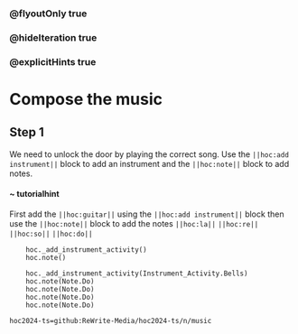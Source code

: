 ### @flyoutOnly true
### @hideIteration true
### @explicitHints true

# Compose the music

## Step 1
We need to unlock the door by playing the correct song. Use the ``||hoc:add instrument||`` block to add an instrument and the ``||hoc:note||`` block to add notes.

#### ~ tutorialhint
First add the ``||hoc:guitar||`` using the ``||hoc:add instrument||`` block then use the ``||hoc:note||`` block to add the notes ``||hoc:la||`` ``||hoc:re||`` ``||hoc:so||`` ``||hoc:do||``


```ghost
    hoc._add_instrument_activity()
    hoc.note()
```
```template
    hoc._add_instrument_activity(Instrument_Activity.Bells)
    hoc.note(Note.Do)
    hoc.note(Note.Do) 
    hoc.note(Note.Do)
    hoc.note(Note.Do)     
```

```package
hoc2024-ts=github:ReWrite-Media/hoc2024-ts/n/music
```